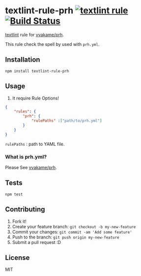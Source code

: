 # textlint-rule-prh [![textlint rule](https://img.shields.io/badge/textlint-fixable-green.svg?style=social)](https://textlint.github.io/) [![Build Status](https://travis-ci.org/azu/textlint-rule-prh.svg?branch=master)](https://travis-ci.org/azu/textlint-rule-prh)

[textlint](https://github.com/azu/textlint "textlint") rule for [vvakame/prh](https://github.com/vvakame/prh "vvakame/prh").

This rule check the spell by used with `prh.yml`.

## Installation

    npm install textlint-rule-prh

## Usage

1. It require Rule Options!

```json
{
    "rules": {
        "prh": {
            "rulePaths" :["path/to/prh.yml"]
        }
    }
}
```

`rulePaths` : path to YAML file.

### What is prh.yml?

Please See [vvakame/prh](https://github.com/vvakame/prh "vvakame/prh").

## Tests

    npm test

## Contributing

1. Fork it!
2. Create your feature branch: `git checkout -b my-new-feature`
3. Commit your changes: `git commit -am 'Add some feature'`
4. Push to the branch: `git push origin my-new-feature`
5. Submit a pull request :D

## License

MIT
